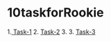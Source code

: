 # 10taskforRookie

1.<a href="https://github.com/saberzhan19/10taskforRookie/tree/task-1"> Task-1</a>
2. <a href="https://github.com/saberzhan19/10taskforRookie/tree/try2"> Task-2</a>
3. 3. <a href="https://github.com/saberzhan19/10taskforRookie/tree/try3"> Task-3</a>
